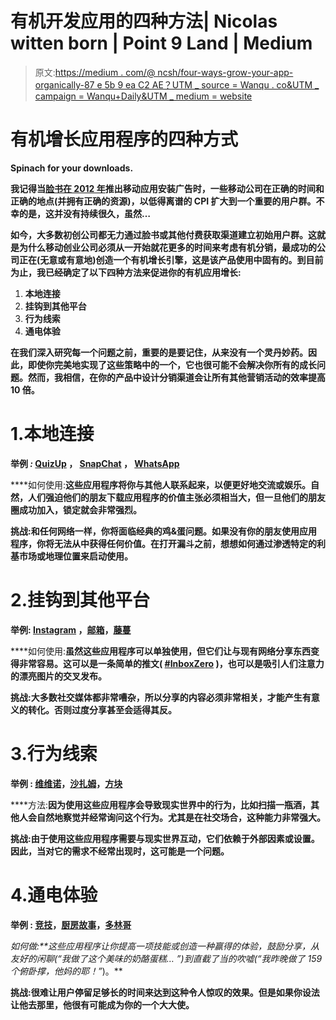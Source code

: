 # 有机开发应用的四种方法| Nicolas witten born | Point 9 Land | Medium

> 原文:[https://medium . com/@ ncsh/four-ways-grow-your-app-organically-87 e 5b 9 ea C2 AE？UTM _ source = Wanqu . co&UTM _ campaign = Wanqu+Daily&UTM _ medium = website](https://medium.com/@ncsh/four-ways-to-grow-your-app-organically-87e5b9eac2ae?utm_source=wanqu.co&utm_campaign=Wanqu+Daily&utm_medium=website)

# 有机增长应用程序的四种方式



**Spinach for your downloads.**



**我记得当[脸书在 2012 年](http://thenextweb.com/facebook/2012/10/17/facebook-launches-its-mobile-app-install-ads-to-all-developers-today-touts-50-ctr-and-10x-reach/)推出移动应用安装广告时，一些移动公司在正确的时间和正确的地点(并拥有正确的资源)，以低得离谱的 CPI 扩大到一个重要的用户群。不幸的是，这并没有持续很久，虽然…**

**如今，大多数初创公司都无力通过脸书或其他付费获取渠道建立初始用户群。这就是为什么移动创业公司必须从一开始就花更多的时间来考虑有机分销，最成功的公司正在(无意或有意地)创造一个有机增长引擎，这是该产品使用中固有的。到目前为止，我已经确定了以下四种方法来促进你的有机应用增长:**

1.  **本地连接**
2.  **挂钩到其他平台**
3.  **行为线索**
4.  **通电体验**

**在我们深入研究每一个问题之前，重要的是要记住，从来没有一个灵丹妙药。因此，即使你完美地实现了这些策略中的一个，它也很可能不会解决你所有的成长问题。然而，我相信，在你的产品中设计分销渠道会让所有其他营销活动的效率提高 10 倍。**

# **1.本地连接**

****举例** *:* [QuizUp](https://www.quizup.com/en) ， [SnapChat](https://www.snapchat.com/) ， [WhatsApp](https://www.whatsapp.com/)**

****如何使用:**这些应用程序将你与其他人联系起来，以便更好地交流或娱乐。自然，人们强迫他们的朋友下载应用程序的价值主张必须相当大，但一旦他们的朋友圈成功加入，锁定就会非常强烈。**

**挑战:和任何网络一样，你将面临经典的鸡&蛋问题。如果没有你的朋友使用应用程序，你将无法从中获得任何价值。在打开漏斗之前，想想如何通过渗透特定的利基市场或地理位置来启动使用。**

# **2.挂钩到其他平台**

****举例:** [Instagram](http://www.instagram.com) ，[邮箱](http://www.mailboxapp.com/)，[藤蔓](https://vine.co/)**

****如何使用:**虽然这些应用程序可以单独使用，但它们让与现有网络分享东西变得非常容易。这可以是一条简单的推文( [#InboxZero](https://twitter.com/search?q=inboxzero) )，也可以是吸引人们注意力的漂亮图片的交叉发布。**

****挑战**:大多数社交媒体都非常嘈杂，所以分享的内容必须非常相关，才能产生有意义的转化。否则过度分享甚至会适得其反。**

# **3.行为线索**

****举例** : [维维诺](http://www.vivino.com/)，[沙扎姆](http://www.shazam.com/)，[方块](https://squareup.com/)**

****方法:**因为使用这些应用程序会导致现实世界中的行为，比如扫描一瓶酒，其他人会自然地察觉并经常询问这个行为。尤其是在社交场合，这种能力非常强大。**

****挑战**:由于使用这些应用程序需要与现实世界互动，它们依赖于外部因素或设置。因此，当对它的需求不经常出现时，这可能是一个问题。**

# **4.通电体验**

****举例** : [竞技](https://www.freeletics.com/en)，[厨房故事](http://www.kitchenstories.de/)，[多林哥](https://www.duolingo.com/)**

****如何做:**这些应用程序让你提高一项技能或创造一种赢得的体验，鼓励分享，从友好的闲聊(*“我做了这个美味的奶酪蛋糕…* ”)到直截了当的吹嘘(*“我昨晚做了 159 个俯卧撑，他妈的耶！”*)。**

**挑战:很难让用户停留足够长的时间来达到这种令人惊叹的效果。但是如果你设法让他去那里，他很有可能成为你的一个大大使。**